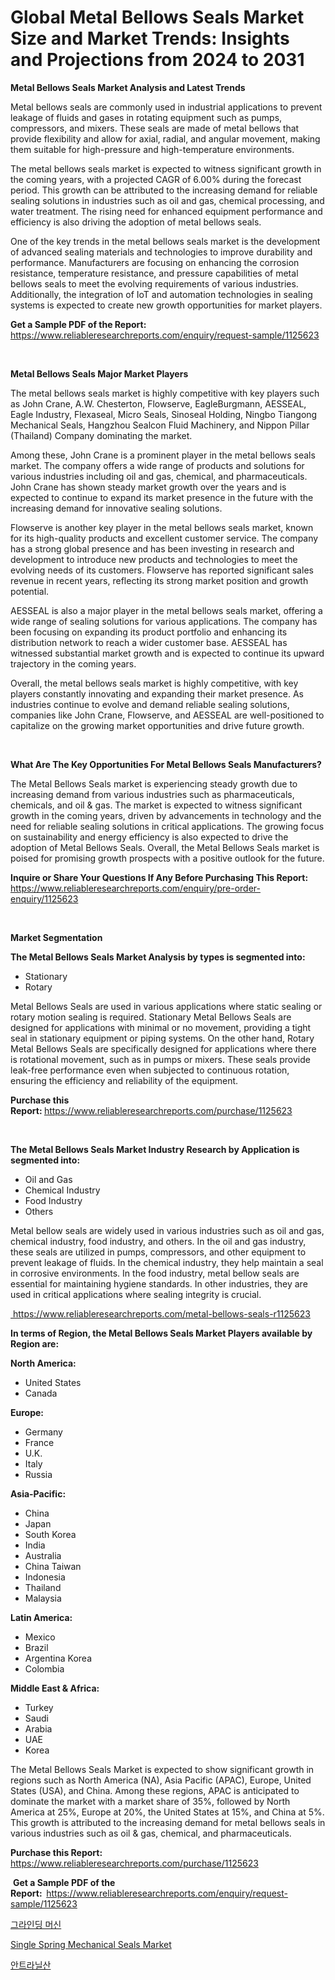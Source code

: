 <p><h1>Global Metal Bellows Seals Market Size and Market Trends: Insights and Projections from 2024 to 2031</h1></p><p><strong>Metal Bellows Seals Market Analysis and Latest Trends</strong></p>
<p><p>Metal bellows seals are commonly used in industrial applications to prevent leakage of fluids and gases in rotating equipment such as pumps, compressors, and mixers. These seals are made of metal bellows that provide flexibility and allow for axial, radial, and angular movement, making them suitable for high-pressure and high-temperature environments.</p><p>The metal bellows seals market is expected to witness significant growth in the coming years, with a projected CAGR of 6.00% during the forecast period. This growth can be attributed to the increasing demand for reliable sealing solutions in industries such as oil and gas, chemical processing, and water treatment. The rising need for enhanced equipment performance and efficiency is also driving the adoption of metal bellows seals.</p><p>One of the key trends in the metal bellows seals market is the development of advanced sealing materials and technologies to improve durability and performance. Manufacturers are focusing on enhancing the corrosion resistance, temperature resistance, and pressure capabilities of metal bellows seals to meet the evolving requirements of various industries. Additionally, the integration of IoT and automation technologies in sealing systems is expected to create new growth opportunities for market players.</p></p>
<p><strong>Get a Sample PDF of the Report:&nbsp;</strong> <a href="https://www.reliableresearchreports.com/enquiry/request-sample/1125623">https://www.reliableresearchreports.com/enquiry/request-sample/1125623</a></p>
<p>&nbsp;</p>
<p><strong>Metal Bellows Seals Major Market Players</strong></p>
<p><p>The metal bellows seals market is highly competitive with key players such as John Crane, A.W. Chesterton, Flowserve, EagleBurgmann, AESSEAL, Eagle Industry, Flexaseal, Micro Seals, Sinoseal Holding, Ningbo Tiangong Mechanical Seals, Hangzhou Sealcon Fluid Machinery, and Nippon Pillar (Thailand) Company dominating the market.</p><p>Among these, John Crane is a prominent player in the metal bellows seals market. The company offers a wide range of products and solutions for various industries including oil and gas, chemical, and pharmaceuticals. John Crane has shown steady market growth over the years and is expected to continue to expand its market presence in the future with the increasing demand for innovative sealing solutions.</p><p>Flowserve is another key player in the metal bellows seals market, known for its high-quality products and excellent customer service. The company has a strong global presence and has been investing in research and development to introduce new products and technologies to meet the evolving needs of its customers. Flowserve has reported significant sales revenue in recent years, reflecting its strong market position and growth potential.</p><p>AESSEAL is also a major player in the metal bellows seals market, offering a wide range of sealing solutions for various applications. The company has been focusing on expanding its product portfolio and enhancing its distribution network to reach a wider customer base. AESSEAL has witnessed substantial market growth and is expected to continue its upward trajectory in the coming years.</p><p>Overall, the metal bellows seals market is highly competitive, with key players constantly innovating and expanding their market presence. As industries continue to evolve and demand reliable sealing solutions, companies like John Crane, Flowserve, and AESSEAL are well-positioned to capitalize on the growing market opportunities and drive future growth.</p></p>
<p>&nbsp;</p>
<p><strong>What Are The Key Opportunities For Metal Bellows Seals Manufacturers?</strong></p>
<p><p>The Metal Bellows Seals market is experiencing steady growth due to increasing demand from various industries such as pharmaceuticals, chemicals, and oil & gas. The market is expected to witness significant growth in the coming years, driven by advancements in technology and the need for reliable sealing solutions in critical applications. The growing focus on sustainability and energy efficiency is also expected to drive the adoption of Metal Bellows Seals. Overall, the Metal Bellows Seals market is poised for promising growth prospects with a positive outlook for the future.</p></p>
<p><strong>Inquire or Share Your Questions If Any Before Purchasing This Report:</strong> <a href="https://www.reliableresearchreports.com/enquiry/pre-order-enquiry/1125623">https://www.reliableresearchreports.com/enquiry/pre-order-enquiry/1125623</a></p>
<p>&nbsp;</p>
<p><strong>Market Segmentation</strong></p>
<p><strong>The Metal Bellows Seals Market Analysis by types is segmented into:</strong></p>
<p><ul><li>Stationary</li><li>Rotary</li></ul></p>
<p><p>Metal Bellows Seals are used in various applications where static sealing or rotary motion sealing is required. Stationary Metal Bellows Seals are designed for applications with minimal or no movement, providing a tight seal in stationary equipment or piping systems. On the other hand, Rotary Metal Bellows Seals are specifically designed for applications where there is rotational movement, such as in pumps or mixers. These seals provide leak-free performance even when subjected to continuous rotation, ensuring the efficiency and reliability of the equipment.</p></p>
<p><strong>Purchase this Report:&nbsp;</strong><a href="https://www.reliableresearchreports.com/purchase/1125623">https://www.reliableresearchreports.com/purchase/1125623</a></p>
<p>&nbsp;</p>
<p><strong>The Metal Bellows Seals Market Industry Research by Application is segmented into:</strong></p>
<p><ul><li>Oil and Gas</li><li>Chemical Industry</li><li>Food Industry</li><li>Others</li></ul></p>
<p><p>Metal bellow seals are widely used in various industries such as oil and gas, chemical industry, food industry, and others. In the oil and gas industry, these seals are utilized in pumps, compressors, and other equipment to prevent leakage of fluids. In the chemical industry, they help maintain a seal in corrosive environments. In the food industry, metal bellow seals are essential for maintaining hygiene standards. In other industries, they are used in critical applications where sealing integrity is crucial.</p></p>
<p><a href="https://www.reliableresearchreports.com/metal-bellows-seals-r1125623">&nbsp;https://www.reliableresearchreports.com/metal-bellows-seals-r1125623</a></p>
<p><strong>In terms of Region, the Metal Bellows Seals Market Players available by Region are:</strong></p>
<p>
    <p> <strong> North America: </strong>
        <ul>
            <li>United States</li>
            <li>Canada</li>
        </ul>
        </p> 
    <p> <strong> Europe: </strong>
        <ul>
            <li>Germany</li>
            <li>France</li>
            <li>U.K.</li>
            <li>Italy</li>
            <li>Russia</li>
        </ul>
        </p> 
    <p> <strong> Asia-Pacific: </strong>
        <ul>
            <li>China</li>
            <li>Japan</li>
            <li>South Korea</li>
            <li>India</li>
            <li>Australia</li>
            <li>China Taiwan</li>
            <li>Indonesia</li>
            <li>Thailand</li>
            <li>Malaysia</li>
        </ul>
        </p> 
    <p> <strong> Latin America: </strong>
        <ul>
            <li>Mexico</li>
            <li>Brazil</li>
            <li>Argentina Korea</li>
            <li>Colombia</li>
        </ul>
        </p> 
    <p> <strong> Middle East & Africa: </strong>
        <ul>
            <li>Turkey</li>
            <li>Saudi</li>
            <li>Arabia</li>
            <li>UAE</li>
            <li>Korea</li>
        </ul>
    </p>
    </p>
<p><p>The Metal Bellows Seals Market is expected to show significant growth in regions such as North America (NA), Asia Pacific (APAC), Europe, United States (USA), and China. Among these regions, APAC is anticipated to dominate the market with a market share of 35%, followed by North America at 25%, Europe at 20%, the United States at 15%, and China at 5%. This growth is attributed to the increasing demand for metal bellows seals in various industries such as oil & gas, chemical, and pharmaceuticals.</p></p>
<p><strong>Purchase this Report: </strong><a href="https://www.reliableresearchreports.com/purchase/1125623">https://www.reliableresearchreports.com/purchase/1125623</a></p>
<p>&nbsp;<strong>Get a Sample PDF of the Report:&nbsp;&nbsp;</strong><a href="https://www.reliableresearchreports.com/enquiry/request-sample/1125623">https://www.reliableresearchreports.com/enquiry/request-sample/1125623</a></p>
<p><strong></strong></p>
<p><p><a href="https://github.com/TimmyMann6767/Market-Research-Report-List-1/blob/main/584079319631.md">그라인딩 머신</a></p><p><a href="https://github.com/Airanohannonzb68e5pb53oc1/Market-Research-Report-List-2/blob/main/single-spring-mechanical-seals-market.md">Single Spring Mechanical Seals Market</a></p><p><a href="https://github.com/JeromeRtyau89966/Market-Research-Report-List-1/blob/main/653212319632.md">안트라닐산</a></p></p>